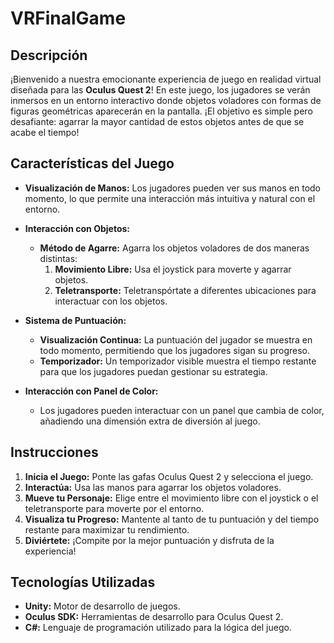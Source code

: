 # VRFinalGame


## Descripción

¡Bienvenido a nuestra emocionante experiencia de juego en realidad virtual diseñada para las **Oculus Quest 2**! En este juego, los jugadores se verán inmersos en un entorno interactivo donde objetos voladores con formas de figuras geométricas aparecerán en la pantalla. ¡El objetivo es simple pero desafiante: agarrar la mayor cantidad de estos objetos antes de que se acabe el tiempo!

## Características del Juego

- **Visualización de Manos:** Los jugadores pueden ver sus manos en todo momento, lo que permite una interacción más intuitiva y natural con el entorno.
  
- **Interacción con Objetos:**
  - **Método de Agarre:** Agarra los objetos voladores de dos maneras distintas:
    1. **Movimiento Libre:** Usa el joystick para moverte y agarrar objetos.
    2. **Teletransporte:** Teletranspórtate a diferentes ubicaciones para interactuar con los objetos.

- **Sistema de Puntuación:**
  - **Visualización Continua:** La puntuación del jugador se muestra en todo momento, permitiendo que los jugadores sigan su progreso.
  - **Temporizador:** Un temporizador visible muestra el tiempo restante para que los jugadores puedan gestionar su estrategia.

- **Interacción con Panel de Color:**
  - Los jugadores pueden interactuar con un panel que cambia de color, añadiendo una dimensión extra de diversión al juego.

## Instrucciones

1. **Inicia el Juego:** Ponte las gafas Oculus Quest 2 y selecciona el juego.
2. **Interactúa:** Usa las manos para agarrar los objetos voladores.
3. **Mueve tu Personaje:** Elige entre el movimiento libre con el joystick o el teletransporte para moverte por el entorno.
4. **Visualiza tu Progreso:** Mantente al tanto de tu puntuación y del tiempo restante para maximizar tu rendimiento.
5. **Diviértete:** ¡Compite por la mejor puntuación y disfruta de la experiencia!

## Tecnologías Utilizadas

- **Unity:** Motor de desarrollo de juegos.
- **Oculus SDK:** Herramientas de desarrollo para Oculus Quest 2.
- **C#:** Lenguaje de programación utilizado para la lógica del juego.




